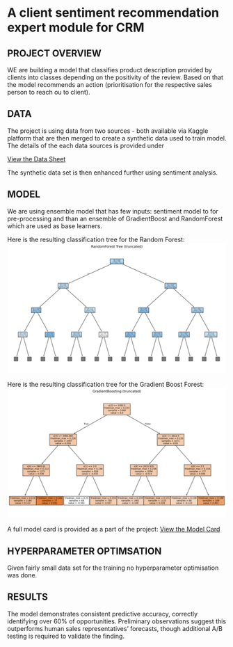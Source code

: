 # A client sentiment recommendation expert module for CRM

## PROJECT OVERVIEW

WE are building a model that classifies product description provided by clients into classes depending on the positivity of the review. Based on that the model recommends an action (prioritisation for the respective sales person to reach ou to client).

## DATA
The project is using data from two sources - both available via Kaggle platform that are then merged to create a synthetic data used to train model. 
The details of the each data sources is provided under 

[View the Data Sheet](./data_sheet.md)

The synthetic data set is then enhanced further using sentiment analysis.

## MODEL 

We are using ensemble model that has few inputs: sentiment model to for pre-processing and than an ensemble of GradientBoost and RandomForest which are used as base learners.

Here is the resulting classification tree for the Random Forest:
![RF Treet](rf_tree.svg)

Here is the resulting classification tree for the Gradient Boost Forest:
![GB Tree](gb_tree.svg)


A full model card is provided as a part of the project: [View the Model Card](./model_card.md)

## HYPERPARAMETER OPTIMSATION

Given fairly small data set for the training no hyperparameter optimisation was done.

## RESULTS

The model demonstrates consistent predictive accuracy, correctly identifying over 60% of opportunities. Preliminary observations suggest this outperforms human sales representatives’ forecasts, though additional A/B testing is required to validate the finding.



